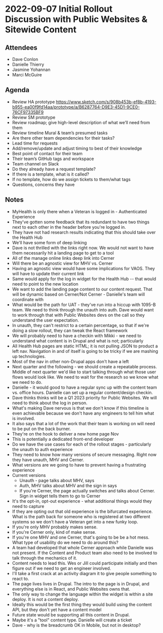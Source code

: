 # 2022-09-07 Initial Rollout Discussion with Public Websites & Sitewide Content

## Attendees
- Dave Conlon
- Danielle Thierry
- Jasmine Yohannan
- Marci McGuire

## Agenda
- Review HA prototype https://www.sketch.com/s/908b453b-ef8b-4193-b955-ea00f9fd14aa/prototype/a/B6287764-D9E3-45D1-9CE0-76CF97335BF9
- Review SM prototype
- Review roadmap; give high-level description of what we’ll need from them
- Review timeline Mural & team’s presumed tasks
- Are there other team dependencies for their tasks?
- Lead time for requests
- Add/remove/update and adjust timing to best of their knowledge
- Best point of contact for their team
- Their team’s GitHub tags and workspace
- Team channel on Slack
- Do they already have a request template?
- If there is a template, what is it called?
- If no template, how do we assign tickets to them/what tags
- Questions, concerns they have

## Notes
- MyHealth is only there when a Veteran is logged in - Authenticated Experience
- They've gotten some feedback that its redundant to have two things next to each other in the header before you're logged in.
- They have not had research results indicating that this should take over the Health Hub
- We'll have some form of deep linking
- Dave is not thrilled with the links right now.  We would not want to have them necessarily hit a landing page to get to a tool
- All of the manage online links deep link into Cerner
- Will there be an agnostic view for MHV vs. Cerner
- Having an agnostic view would have some implications for VAOS.  They will have to update their current link
- Same would apply for the log in widget for the Health Hub -- that would need to point to the new location
- We want to add the landing page content to our content request.   That will be dynamic based on Cerner/Not Cerner - Danielle's team will coordinate with 
- What would be the path for UAT - they've run into a hiccup with 1095-B team.  We need to think through the unauth into auth.  Dave would want to work through that with Public Websites devs on the call so they understand the user expectation. 
- In unauth, they can't restrict to a certain percentage, so that if we're doing a slow rollout, they can tweak the React framework
- We will probably need to have a checkin with Mikki - we need to understand what content is in Drupal and what is not; particularly 
- All Health Hub pages are static HTML; it is not pulling JSON to product a left nav.  Navigation in and of itself is going to be tricky if we are mashing up technologies.
- Most of the nav in other non-Drupal apps don't have a left
- Next quarter and the following - we should create a repeatable process.  Middle of next quarter we'd like to start talking through what those user flows would look like.  We need to wait for the research so we know what we need to do.
- Danielle - it would good to have a regular sync up with the content team vs. office hours.  Danielle can set up a regular content/design checkin.
- Dave thinks thinks will be a Q1 2023 priority for Public Websites.  We will need to think about the log in person.  
- What's making Dave nervous is that we don't know if this timeline is even achievable because we don't have any engineers to tell him what is involved. 
- It also says that a lot of the work that their team is working on will need to be put on the back burner.
- They're on the hook to deliver a new home page Nov
- This is potentially a dedicated front-end developer 
- Do we have the use cases for each of the rollout stages - particularly the unauth to auth experience
- They need to know how many versions of secure messaging.  Right now they have unauth, MHV and Cerner.  
- What versions are we going to have to prevent having a frustrating experience
- Current versions
	- Unauth - page talks about MHV, says
	- Auth, MHV talks about MHV and the sign in says
	- If you're Cerner, the page actually switches and talks about Cerner.  Sign in widget tells them to go to Cerner 
- It's the opt-in, opt-out experience - what additional things would they need to capture
- If they are opting out that old experience is the bifurcated experience.  What is the path back for someone who is registered at two different systems so we don't have a Veteran get into a new funky loop. 
- If you're only MHV probably makes sense.
- If you're Cerner only, kind of make sense.
- If you're one MHV and one Cerner, that's going to be be a hot mess.  What type of usability do we need to do around this? 
- A team had developed that whole Cerner approach while Danielle was not present.  If the Content and Product team also need to be involved to talk through the mechanics of it.
- Content needs to lead this.  Wes or Jill could participate initially and then figure out if we need to get an engineer involved.  
- I'll take a first crack at an activity diagram it to give people something to react to.
- The page lives lives in Drupal.  The intro to the page is in Drupal, and everything else is in React, and Public Websites owns that.
- The only way to change the language within the widget is within a site deploy.  It is not a content deploy. 
- Ideally this would be the first thing they would build using the content API, but they don't yet have a content model
- Future state would be supporting all this content in Drupal.
- Maybe it's a "tool" content type.  Danielle will create a ticket 
- Dave - why is the breadcrumb OK in Mobile, but not in desktop?  
